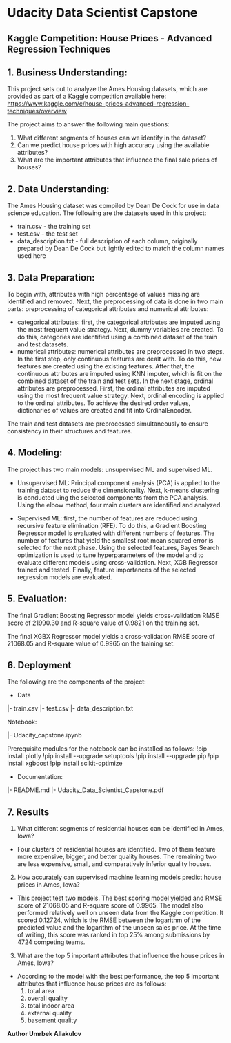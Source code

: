 # Udacity Data Scientist Capstone
## Kaggle Competition: House Prices - Advanced Regression Techniques

##  1. Business Understanding:
This project sets out to analyze the Ames Housing datasets, which are provided as part of a Kaggle competition available here: https://www.kaggle.com/c/house-prices-advanced-regression-techniques/overview

The project aims to answer the following main questions:
1. What different segments of houses can we identify in the dataset?
2. Can we predict house prices with high accuracy using the available attributes?
3. What are the important attributes that influence the final sale prices of houses?


##  2. Data Understanding:
The Ames Housing dataset was compiled by Dean De Cock for use in data science education. The following are the datasets used in this project:

- train.csv - the training set
- test.csv - the test set
- data_description.txt - full description of each column, originally prepared by Dean De Cock but lightly edited to match the column names used here


## 3. Data Preparation:

To begin with, attributes with high percentage of values missing are identified and removed. Next, the preprocessing of data is done in two main parts: preprocessing of categorical attributes and numerical attributes:

- categorical attributes: first, the categorical attributes are imputed using the most frequent value strategy. Next, dummy variables are created. To do this, categories are identified using a combined dataset of the train and test datasets.
- numerical attributes: numerical attributes are preprocessed in two steps. In the first step, only continuous features are dealt with. To do this, new features are created using the existing features. After that, the continuous attributes are imputed using KNN imputer, which is fit on the combined dataset of the train and test sets. In the next stage, ordinal attributes are preprocessed. First, the ordinal attributes are imputed using the most frequent value strategy. Next, ordinal encoding is applied to the ordinal attributes. To achieve the desired order values, dictionaries of values are created and fit into OrdinalEncoder.

The train and test datasets are preprocessed simultaneously to ensure consistency in their structures and features.

## 4. Modeling:
The project has two main models: unsupervised ML and supervised ML.
- Unsupervised ML: Principal component analysis (PCA) is applied to the training dataset to reduce the dimensionality. Next, k-means clustering is conducted uing the selected components from the PCA analysis. Using the elbow method, four main clusters are identified and analyzed.

- Supervised ML: first, the number of features are reduced using recursive feature elimination (RFE). To do this, a Gradient Boosting Regressor model is evaluated with different numbers of features. The number of features that yield the smallest root mean squared error is selected for the next phase. Using the selected features, Bayes Search optimization is used to tune hyperparameters of the model and to evaluate different models using cross-validation. Next, XGB Regressor trained and tested. Finally, feature importances of the selected regression models are evaluated.

## 5. Evaluation:
The final Gradient Boosting Regressor model yields cross-validation RMSE score of 21990.30 and R-square value of 0.9821 on the training set.

The final XGBX Regressor model yields a cross-validation RMSE score of 21068.05 and R-square value of 0.9965 on the training set.



## 6. Deployment

The following are the components of the project:

- Data

|- train.csv
|- test.csv
|- data_description.txt

Notebook:

|- Udacity_capstone.ipynb

Prerequisite modules for the notebook can be installed as follows:
!pip install plotly
!pip install --upgrade setuptools
!pip install --upgrade pip
!pip install xgboost
!pip install scikit-optimize


- Documentation:

|- README.md
|- Udacity_Data_Scientist_Capstone.pdf

## 7. Results

1.	What different segments of residential houses can be identified in Ames, Iowa?
- Four clusters of residential houses are identified. Two of them feature more expensive, bigger, and better quality houses. The remaining two are less expensive, small, and comparatively inferior quality houses.
2.	How accurately can supervised machine learning models predict house prices in Ames, Iowa?
- This project test two models. The best scoring model yielded and RMSE score of 21068.05 and R-square score of 0.9965. The model also performed relatively well on unseen data from the Kaggle competition. It scored 0.12724, which is the RMSE between the logarithm of the predicted value and the logarithm of the unseen sales price. At the time of writing, this score was ranked in top 25% among submissions by 4724 competing teams.
3.	What are the top 5 important attributes that influence the house prices in Ames, Iowa?
- According to the model with the best performance, the top 5 important attributes that influence house prices are as follows:
  1.	total area
  2.	overall quality
  3.	total indoor area
  4.	external quality
  5.	basement quality




**Author
Umrbek Allakulov**
